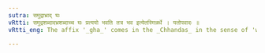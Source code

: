```yaml
---
sutra: समुद्राभ्राद् घः
vRtti: समुद्रशब्दादभ्रशब्दाच्च घः प्रत्ययो भवति तत्र भव इत्येतस्मिन्नर्थे । यतोपवादः ॥
vRtti_eng: The affix '_gha_' comes in the _Chhandas_ in the sense of 'what stays there', after the words '_samudra_' and '_abhra_'.

---
```

